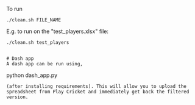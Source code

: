 To run

```
./clean.sh FILE_NAME
```

E.g. to run on the "test_players.xlsx" file:

```
./clean.sh test_players


# Dash app
A dash app can be run using,
```
python dash_app.py
```
(after installing requirements). This will allow you to upload the spreadsheet from Play Cricket and immediately get back the filtered version. 